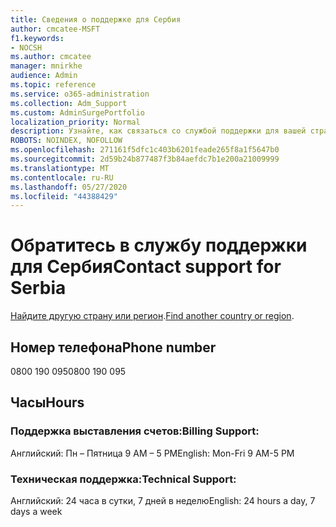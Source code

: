 ```yaml
---
title: Сведения о поддержке для Сербия
author: cmcatee-MSFT
f1.keywords:
- NOCSH
ms.author: cmcatee
manager: mnirkhe
audience: Admin
ms.topic: reference
ms.service: o365-administration
ms.collection: Adm_Support
ms.custom: AdminSurgePortfolio
localization_priority: Normal
description: Узнайте, как связаться со службой поддержки для вашей страны или региона.
ROBOTS: NOINDEX, NOFOLLOW
ms.openlocfilehash: 271161f5dfc1c403b6201feade265f8a1f5647b0
ms.sourcegitcommit: 2d59b24b877487f3b84aefdc7b1e200a21009999
ms.translationtype: MT
ms.contentlocale: ru-RU
ms.lasthandoff: 05/27/2020
ms.locfileid: "44388429"
---
```

# <a name="contact-support-for-serbia"></a><span data-ttu-id="6573c-103">Обратитесь в службу поддержки для Сербия</span><span class="sxs-lookup"><span data-stu-id="6573c-103">Contact support for Serbia</span></span>

<span data-ttu-id="6573c-104">[Найдите другую страну или регион](../contact-support-for-business-products.md).</span><span class="sxs-lookup"><span data-stu-id="6573c-104">[Find another country or region](../contact-support-for-business-products.md).</span></span>

## <a name="phone-number"></a><span data-ttu-id="6573c-105">Номер телефона</span><span class="sxs-lookup"><span data-stu-id="6573c-105">Phone number</span></span>
<span data-ttu-id="6573c-106">0800 190 095</span><span class="sxs-lookup"><span data-stu-id="6573c-106">0800 190 095</span></span>

## <a name="hours"></a><span data-ttu-id="6573c-107">Часы</span><span class="sxs-lookup"><span data-stu-id="6573c-107">Hours</span></span>
### <a name="billing-support"></a><span data-ttu-id="6573c-108">Поддержка выставления счетов:</span><span class="sxs-lookup"><span data-stu-id="6573c-108">Billing Support:</span></span>

<span data-ttu-id="6573c-109">Английский: Пн – Пятница 9 AM – 5 PM</span><span class="sxs-lookup"><span data-stu-id="6573c-109">English: Mon-Fri 9 AM-5 PM</span></span>

### <a name="technical-support"></a><span data-ttu-id="6573c-110">Техническая поддержка:</span><span class="sxs-lookup"><span data-stu-id="6573c-110">Technical Support:</span></span>

<span data-ttu-id="6573c-111">Английский: 24 часа в сутки, 7 дней в неделю</span><span class="sxs-lookup"><span data-stu-id="6573c-111">English: 24 hours a day, 7 days a week</span></span>
